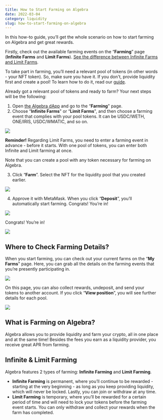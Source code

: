 ```yaml
---
title: How to Start Farming on Algebra
date: 2022-03-04
category: liquidity
slug: how-to-start-farming-on-algebra
---
```

In this how-to guide, you’ll get the whole scenario on how to start farming on Algebra and get great rewards.

Firstly, check out the available farming events on the “**Farming**” page (**Infinite Farms** and **Limit Farms**). [See the difference between Infinite Farms and Limit Farms](https://docs.google.com/document/d/1VaNo_HbVMstY30rA23BbOWdBmdifdoLjR94WMOiPFuE/edit#heading=h.dkekf791nv8).

To take part in farming, you’ll need a relevant pool of tokens (in other words - your NFT token). So, make sure you have it. If you don't, provide liquidity first and create a pool! To learn how to do it, read our [guide](https://docs.google.com/document/d/1_VbuE7CJDLPGdSTTvIrGikaqjfzUumsYi6H5U2Q0mRI/edit#heading=h.wyl6kj4stb9n).

Already got a relevant pool of tokens and ready to farm? Your next steps will be the following:

1. Open [the Algebra dApp](https://app.algebra.finance/#/swap) and go to the “**Farming**" page.
2. Choose “**Infinite Farms**" or “**Limit Farms**", and then choose a farming event that complies with your pool tokens. It can be USDC/WETH, ONE/IRIS, USDC/WMATIC, and so on.

![](/assets/1.gif)

**Reminder!** Regarding Limit Farms, you need to enter a farming event in advance - before it starts. With one pool of tokens, you can enter both Infinite and Limit farming at once.

Note that you can create a pool with any token necessary for farming on Algebra.

3. Click “**Farm**”. Select the NFT for the liquidity pool that you created earlier.

![](/assets/2.gif)

4. Approve it with MetaMask. When you click “**Deposit**”, you’ll automatically start farming. Congrats! You’re in!

![](/assets/3.gif)

Congrats! You’re in!

![](/assets/4.gif)

## Where to Check Farming Details?

When you start farming, you can check out your current farms on the “**My Farms**" page. Here, you can grab all the details on the farming events that you’re presently participating in.

![](/assets/5.png)

On this page, you can also collect rewards, undeposit, and send your tokens to another account. If you click “**View position**”, you will see further details for each pool.

![](/assets/6.png)

## What is Farming on Algebra?

Algebra allows you to provide liquidity and farm your crypto, all in one place and at the same time! Besides the fees you earn as a liquidity provider, you receive great APR from farming.

## Infinite & Limit Farming

Algebra features 2 types of farming: **Infinite Farming** and **Limit Farming**.

* **Infinite Farming** is permanent, where you’ll continue to be rewarded - starting at the very beginning - as long as you keep providing liquidity, which will never be locked. Lastly, you can join or withdraw at any time.
* **Limit Farming** is temporary, where you’ll be rewarded for a certain period of time and will need to lock your tokens before the farming event starts. You can only withdraw and collect your rewards when the farm has completed.